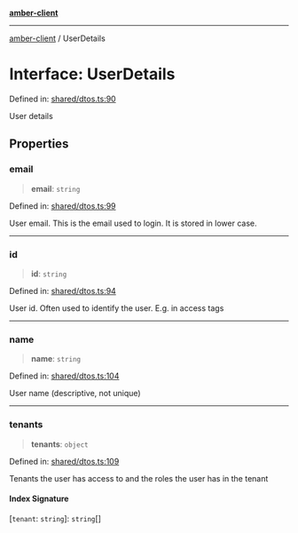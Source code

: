 [**amber-client**](../README.md)

***

[amber-client](../globals.md) / UserDetails

# Interface: UserDetails

Defined in: [shared/dtos.ts:90](https://github.com/amberbase/amberbase/blob/6464296e6e41acf9a6a91921198b6834f589ce99/src/client/src/shared/dtos.ts#L90)

User details

## Properties

### email

> **email**: `string`

Defined in: [shared/dtos.ts:99](https://github.com/amberbase/amberbase/blob/6464296e6e41acf9a6a91921198b6834f589ce99/src/client/src/shared/dtos.ts#L99)

User email. This is the email used to login. It is stored in lower case.

***

### id

> **id**: `string`

Defined in: [shared/dtos.ts:94](https://github.com/amberbase/amberbase/blob/6464296e6e41acf9a6a91921198b6834f589ce99/src/client/src/shared/dtos.ts#L94)

User id. Often used to identify the user. E.g. in access tags

***

### name

> **name**: `string`

Defined in: [shared/dtos.ts:104](https://github.com/amberbase/amberbase/blob/6464296e6e41acf9a6a91921198b6834f589ce99/src/client/src/shared/dtos.ts#L104)

User name (descriptive, not unique)

***

### tenants

> **tenants**: `object`

Defined in: [shared/dtos.ts:109](https://github.com/amberbase/amberbase/blob/6464296e6e41acf9a6a91921198b6834f589ce99/src/client/src/shared/dtos.ts#L109)

Tenants the user has access to and the roles the user has in the tenant

#### Index Signature

\[`tenant`: `string`\]: `string`[]
